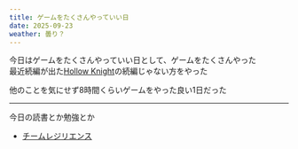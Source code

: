 ```yaml
---
title: ゲームをたくさんやっていい日
date: 2025-09-23
weather: 曇り？
---
```

今日はゲームをたくさんやっていい日として、ゲームをたくさんやった  
最近続編が出た[Hollow Knight](https://store.steampowered.com/app/367520/Hollow_Knight/?l=japanese)の続編じゃない方をやった

他のことを気にせず8時間くらいゲームをやった良い1日だった


---

今日の読書とか勉強とか
- [チームレジリエンス](https://amazon.co.jp/dp/4800591031)
